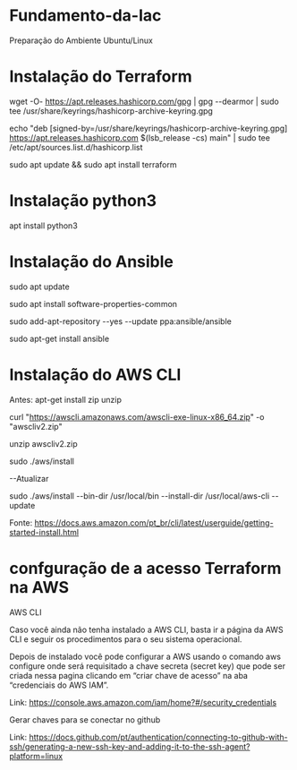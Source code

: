 # Fundamento-da-Iac

Preparação do Ambiente Ubuntu/Linux 

# Instalação do Terraform

wget -O- https://apt.releases.hashicorp.com/gpg | gpg --dearmor | sudo tee /usr/share/keyrings/hashicorp-archive-keyring.gpg

echo "deb [signed-by=/usr/share/keyrings/hashicorp-archive-keyring.gpg] https://apt.releases.hashicorp.com $(lsb_release -cs) main" | sudo tee /etc/apt/sources.list.d/hashicorp.list

sudo apt update && sudo apt install terraform

# Instalação python3

apt install python3

# Instalação do Ansible

sudo apt update

sudo apt install software-properties-common

sudo add-apt-repository --yes --update ppa:ansible/ansible

sudo apt-get install ansible

# Instalação do AWS CLI

Antes: apt-get install zip unzip

curl "https://awscli.amazonaws.com/awscli-exe-linux-x86_64.zip" -o "awscliv2.zip"

unzip awscliv2.zip

sudo ./aws/install


--Atualizar 

sudo ./aws/install --bin-dir /usr/local/bin --install-dir /usr/local/aws-cli --update

Fonte: https://docs.aws.amazon.com/pt_br/cli/latest/userguide/getting-started-install.html

# confguração de a acesso Terraform na AWS
AWS CLI

Caso você ainda não tenha instalado a AWS CLI, basta ir a página da AWS CLI e seguir os procedimentos para o seu sistema operacional.

Depois de instalado você pode configurar a AWS usando o comando aws configure onde será requisitado a chave secreta (secret key) que pode ser criada nessa pagina clicando em “criar chave de acesso” na aba “credenciais do AWS IAM”.

Link: https://console.aws.amazon.com/iam/home?#/security_credentials

Gerar chaves para se conectar no github

Link: https://docs.github.com/pt/authentication/connecting-to-github-with-ssh/generating-a-new-ssh-key-and-adding-it-to-the-ssh-agent?platform=linux


